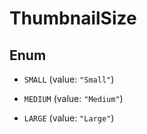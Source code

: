 
# ThumbnailSize

## Enum


* `SMALL` (value: `"Small"`)

* `MEDIUM` (value: `"Medium"`)

* `LARGE` (value: `"Large"`)



